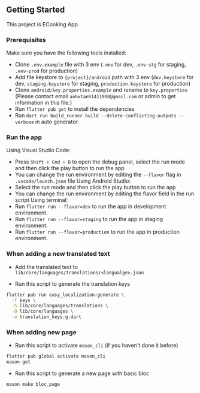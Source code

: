 ## Getting Started

This project is ECooking App.

### Prerequisites
Make sure you have the following tools installed:
- Clone `.env.example` file with 3 env (`.env` for dev, `.env-stg` for staging, `.env-prod` for production)
- Add file keystore to `{project}/android` path with 3 env (`dev.keystore` for dev, `staging.keystore` for staging, `production.keystore` for production)
- Clone `android/key.properties.example` and rename to `key.properties` (Please contact email `anhxtanh1411998@gmail.com` or admin to get information in this file.)
- Run `flutter pub get` to install the dependencies
- Run `dart run build_runner build --delete-conflicting-outputs --verbose` in auto generator

### Run the app
Using Visual Studio Code:
- Press `Shift + Cmd + D` to open the debug panel, select the run mode and then click the play button to run the app
- You can change the run environment by editing the `--flavor` flag in `.vscode/launch.json` file
Using Android Studio:
- Select the run mode and then click the play button to run the app
- You can change the run environment by editing the flavor field in the run script
Using terminal:
- Run `flutter run --flavor=dev` to run the app in development environment.
- Run `flutter run --flavor=staging` to run the app in staging environment.
- Run `flutter run --flavor=production` to run the app in production environment.

### When adding a new translated text

- Add the translated text to `lib/core/languages/translations/<langualge>.json`

- Run this script to generate the translation keys

```bash
flutter pub run easy_localization:generate \
  -f keys \
  -S lib/core/languages/translations \
  -O lib/core/languages \
  -o translation_keys.g.dart
```

### When adding new page

- Run this script to activate `mason_cli` (if you haven't done it before)

```bash
flutter pub global activate mason_cli
mason get
```

- Run this script to generate a new page with basic bloc

```bash
mason make bloc_page
```

